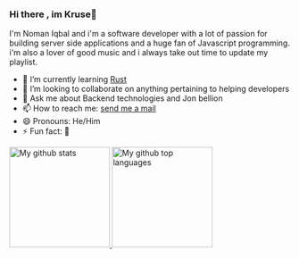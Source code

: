 ### Hi there , im Kruse👋
I'm Noman Iqbal and i'm a software developer with a lot of passion for building server side applications and a huge fan of Javascript programming. i'm also a lover of good music and i always take out time to update my playlist.
<!--
**Emmanuerl/Emmanuerl** is a ✨ _special_ ✨ repository because its `README.md` (this file) appears on your GitHub profile.
Here are some ideas to get you started:
- 🤔 I’m looking for help with ...


- 🔭 Co-Founder, [The bridge marketplace](https://bridge.africa/)
-->
- 🌱 I’m currently learning [Rust](https://www.rust-lang.org/)
- 👯 I’m looking to collaborate on anything pertaining to helping developers
- 💬 Ask me about Backend technologies and Jon bellion
- 📫 How to reach me: [send me a mail](mailto:nomaniqbal036@gmail.com)
- 😄 Pronouns: He/Him
- ⚡ Fun fact: 🥴

<a href="https://github.com/emmanuerl">
  <img height="180em" src="https://github-readme-stats.vercel.app/api?username=Noman-Iqbal-1&show_icons=true&theme=merko&count_private=true" alt="My github stats" />
  <img height="180em" src="https://github-readme-stats.vercel.app/api/top-langs/?username=Noman-Iqbal-1&theme=merko&layout=compact" alt="My github top languages" />
</a>
